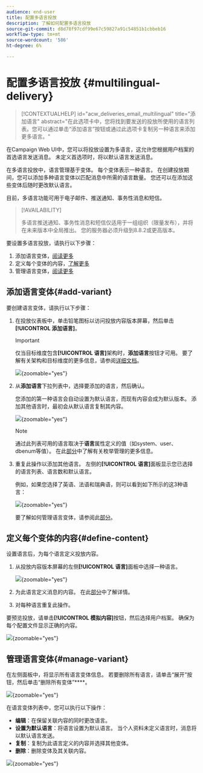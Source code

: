 ```yaml
---
audience: end-user
title: 配置多语言投放
description: 了解如何配置多语言投放
source-git-commit: d8d78f97cdf99e67c59827a91c54851b1cbbeb16
workflow-type: tm+mt
source-wordcount: '586'
ht-degree: 6%

---
```


# 配置多语言投放 {#multilingual-delivery}

>[!CONTEXTUALHELP]
>id="acw_deliveries_email_multilingual"
>title="添加语言"
>abstract="在此选项卡中，您将找到要发送的投放所使用的语言列表。您可以通过单击“添加语言”按钮或通过此选项卡复制另一种语言来添加更多语言。"

在Campaign Web UI中，您可以将投放设置为多语言，这允许您根据用户档案的首选语言发送消息。 未定义首选项时，将以默认语言发送消息。

在多语言投放中，语言管理基于变体。 每个变体表示一种语言。 在创建投放期间，您可以添加多种语言变体以匹配消息中所需的语言数量。 您还可以在添加这些变体后随时更改默认语言。

目前，多语言功能可用于电子邮件、推送通知、事务性消息和短信。

>[!AVAILABILITY]
>
>多语言推送通知、事务性消息和短信仅适用于一组组织（限量发布），并将在未来版本中全局推出。 您的服务器必须升级到8.8.2或更高版本。

要设置多语言投放，请执行以下步骤：

1. 添加语言变体，[阅读更多](#add-variant)
1. 定义每个变体的内容，[了解更多](#define-content)
1. 管理语言变体，[阅读更多](#manage-variant)

## 添加语言变体{#add-variant}

要创建语言变体，请执行以下步骤：

1. 在投放仪表板中，单击铅笔图标以访问投放内容版本屏幕，然后单击&#x200B;**[!UICONTROL 添加语言]**。

   >[!IMPORTANT]
   >
   >仅当目标维度包含&#x200B;**[!UICONTROL 语言]**&#x200B;架构时，**添加语言**&#x200B;按钮才可用。 要了解有关架构和目标维度的更多信息，请参阅[详细文档](../audience/targeting-dimensions.md)。

   ![](assets/edit-content_2.png){zoomable="yes"}

1. 从&#x200B;**添加语言**&#x200B;下拉列表中，选择要添加的语言，然后确认。

   您添加的第一种语言会自动设置为默认语言，而现有内容会成为默认版本。 添加其他语言时，最初会从默认语言复制其内容。

   ![](assets/edit-content_3.png){zoomable="yes"}

   >[!NOTE]
   >
   >通过此列表可用的语言取决于&#x200B;**语言**&#x200B;属性定义的值（如system、user、dbenum等值）。 在此[部分](../administration/enumerations.md)中了解有关枚举管理的更多信息。

1. 重复此操作以添加其他语言。 左侧的&#x200B;**[!UICONTROL 语言]**&#x200B;面板显示您已选择的语言列表、语言数和默认语言。

   例如，如果您选择了英语、法语和瑞典语，则可以看到如下所示的这3种语言：

   ![](assets/edit-content_9.png){zoomable="yes"}

   要了解如何管理语言变体，请参阅此[部分](#manage-variant)。

## 定义每个变体的内容{#define-content}

设置语言后，为每个语言定义投放内容。

1. 从投放内容版本屏幕的左侧&#x200B;**[!UICONTROL 语言]**&#x200B;面板中选择一种语言。

   ![](assets/edit-content_11.png){zoomable="yes"}

1. 为此语言定义消息的内容。 在此[部分](../msg/create-deliveries.md)中了解详情。

1. 对每种语言重复此操作。

<!--
>[!BEGINTABS]

>[!TAB Email delivery]

1. From the delivery content edition screen, choose a language and click the **[!UICONTROL Edit email body]** button. You can also hover over the email preview and select **[!UICONTROL Open email designer]**.

    ![](assets/edit-content_11.png){zoomable="yes"}

1. Define the content of your email for this language. [Read more](../email/get-started-email-designer.md#start-authoring)

1. Repeat this operation for each language.

>[!TAB SMS delivery]

1. From the delivery content edition screen, choose a language.

1. Edit the content of the SMS message for this language. [Read more](../sms/create-sms.md)

    ![](assets/edit-content_11-sms.png){zoomable="yes"}

1. Repeat this operation for each language.

>[!ENDTABS]

-->

要预览投放，请单击&#x200B;**[!UICONTROL 模拟内容]**&#x200B;按钮，然后选择用户档案。 确保为每个配置文件显示正确的内容。

![](assets/edit-content_5.png){zoomable="yes"}

## 管理语言变体{#manage-variant}

在左侧面板中，将显示所有语言变体信息。 若要删除所有语言，请单击“展开”按钮，然后单击“删除所有变体”****。

![](assets/edit-content_13.png){zoomable="yes"}

在语言变体列表中，您可以执行以下操作：

* **编辑**：在保留关联内容的同时更改语言。
* **设置为默认语言**：将语言设置为默认语言。 当个人资料未定义语言时，消息将以默认语言发送。
* **复制**：复制为此语言定义的内容并选择其他变体。
* **删除**：删除变体及其关联内容。

![](assets/edit-content_13-sms.png){zoomable="yes"}

